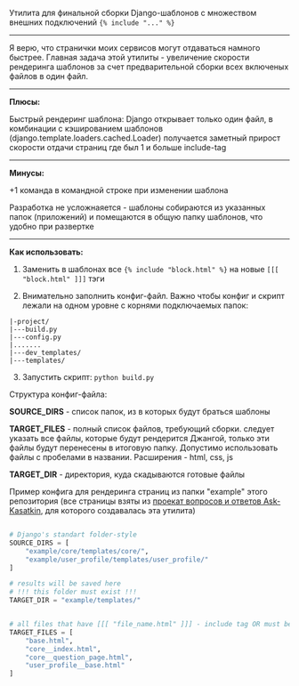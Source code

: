 Утилита для финальной сборки Django-шаблонов с множеством внешних подключений ```{% include "..." %}```

<hr>

Я верю, что странички моих сервисов могут отдаваться намного быстрее. 
Главная задача этой утилиты - увеличение скорости рендеринга шаблонов за счет предварительной сборки всех включеных файлов в один файл.

<hr>

<strong>Плюсы:</strong>

Быстрый рендеринг шаблона: Django открывает только один файл, в комбинации с кэшированием шаблонов (django.template.loaders.cached.Loader) получается заметный прирост скорости отдачи страниц где был 1 и больше include-tag

<hr>

<strong>Минусы:</strong>

+1 команда в командной строке при изменении шаблона

Разработка не усложнаяется - шаблоны собираются из указанных папок (приложений) и помещаются в общую папку шаблонов, что удобно при развертке

<hr>

<strong>Как использовать:</strong>

1) Заменить в шаблонах все ```{% include "block.html" %}``` на новые ```[[[ "block.html" ]]]``` тэги

2) Внимательно заполнить конфиг-файл. Важно чтобы конфиг и скрипт лежали на одном уровне с корнями подключаемых папок:

```
|-project/
|---build.py
|---config.py
|.......
|---dev_templates/
|---templates/
```

3) Запустить скрипт: ```python build.py```

Структура конфиг-файла:
  
<strong>SOURCE_DIRS</strong> - список папок, из в которых будут браться шаблоны 

<strong>TARGET_FILES</strong> - полный список файлов, требующий сборки. следует указать все файлы, которые будут рендерится Джангой, только эти файлы будут перенесены в итоговую папку. Допустимо использовать файлы с пробелами в названии. Расширения - html, css, js

<strong>TARGET_DIR</strong> - директория, куда скадываются готовые файлы 

Пример конфига для рендеринга страниц из папки "example" этого репозитория (все страницы взяты из <a href="https://github.com/d3QUone/ask_kasatkin">проекат вопросов и ответов Ask-Kasatkin</a>, для которого создавалась эта утилита)

```python

# Django's standart folder-style
SOURCE_DIRS = [
	"example/core/templates/core/",
	"example/user_profile/templates/user_profile/"
]

# results will be saved here
# !!! this folder must exist !!!
TARGET_DIR = "example/templates/" 


# all files that have [[[ "file_name.html" ]]] - include tag OR must be in target dir 
TARGET_FILES = [
	"base.html",
	"core__index.html",
	"core__question_page.html",
	"user_profile__base.html"
]
```

